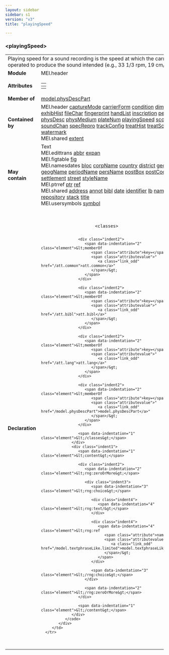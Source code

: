```yaml
---
layout: sidebar
sidebar: s1
version: "v3"
title: "playingSpeed"

---
```


<div class="elementSpec">
   <h3 id="playingSpeed">&lt;playingSpeed&gt;</h3>
   <table class="wovenodd">
      <tr>
         <td colspan="2" class="wovenodd-col2">Playing speed for a sound recording is the speed at which the carrier must be operated
            to produce the sound intended (e.g., 33 1/3 rpm, 19 cm/s, etc.).
         </td>
      </tr>
      <tr>
         <td class="wovenodd-col1">
            <strong>Module</strong>
         </td>
         <td class="wovenodd-col2">MEI.header</td>
      </tr>
      <tr>
         <td class="wovenodd-col1">
            <strong>Attributes</strong>
         </td>
         <td class="wovenodd-col2">
            <table class="table table-striped table-hover">
               <thead>
                  <tr>
                     <th></th>
                  </tr>
               </thead>
               <tbody>
                  <tr>
                     <td></td>
                  </tr>
               </tbody>
            </table>
         </td>
      </tr>
      <tr>
         <td class="wovenodd-col1">
            <strong>Member of</strong>
         </td>
         <td class="wovenodd-col2">
            <div class="parent">
               <a class="link_odd_classSpec" href="/{{ page.version }}/model-classes/model.physDescPart,html">model.physDescPart</a>
            </div>
         </td>
      </tr>
      <tr>
         <td class="wovenodd-col1">
            <strong>Contained by</strong>
         </td>
         <td class="wovenodd-col2">
            <div class="parent">
               <div class="specChildren">
                  <div class="specChild">
                     <span class="specChildModule">MEI.header</span>
                     <span class="specChildElements">
                        <a class="link_odd_elementSpec" href="/{{ page.version }}/elements/captureMode.html">captureMode</a> 
                        <a class="link_odd_elementSpec" href="/{{ page.version }}/elements/carrierForm.html">carrierForm</a> 
                        <a class="link_odd_elementSpec" href="/{{ page.version }}/elements/condition.html">condition</a> 
                        <a class="link_odd_elementSpec" href="/{{ page.version }}/elements/dimensions.html">dimensions</a> 
                        <a class="link_odd_elementSpec" href="/{{ page.version }}/elements/exhibHist.html">exhibHist</a> 
                        <a class="link_odd_elementSpec" href="/{{ page.version }}/elements/fileChar.html">fileChar</a> 
                        <a class="link_odd_elementSpec" href="/{{ page.version }}/elements/fingerprint.html">fingerprint</a> 
                        <a class="link_odd_elementSpec" href="/{{ page.version }}/elements/handList.html">handList</a> 
                        <a class="link_odd_elementSpec" href="/{{ page.version }}/elements/inscription.html">inscription</a> 
                        <a class="link_odd_elementSpec" href="/{{ page.version }}/elements/perfDuration.html">perfDuration</a> 
                        <a class="link_odd_elementSpec" href="/{{ page.version }}/elements/physDesc.html">physDesc</a> 
                        <a class="link_odd_elementSpec" href="/{{ page.version }}/elements/physMedium.html">physMedium</a> 
                        <a class="link_odd_elementSpec" href="/{{ page.version }}/elements/plateNum.html">plateNum</a> 
                        <a class="link_odd_elementSpec" href="/{{ page.version }}/elements/playingSpeed.html">playingSpeed</a> 
                        <a class="link_odd_elementSpec" href="/{{ page.version }}/elements/scoreFormat.html">scoreFormat</a> 
                        <a class="link_odd_elementSpec" href="/{{ page.version }}/elements/soundChan.html">soundChan</a> 
                        <a class="link_odd_elementSpec" href="/{{ page.version }}/elements/specRepro.html">specRepro</a> 
                        <a class="link_odd_elementSpec" href="/{{ page.version }}/elements/trackConfig.html">trackConfig</a> 
                        <a class="link_odd_elementSpec" href="/{{ page.version }}/elements/treatHist.html">treatHist</a> 
                        <a class="link_odd_elementSpec" href="/{{ page.version }}/elements/treatSched.html">treatSched</a> 
                        <a class="link_odd_elementSpec" href="/{{ page.version }}/elements/watermark.html">watermark</a>
                     </span>
                  </div>
                  <div class="specChild">
                     <span class="specChildModule">MEI.shared</span>
                     <span class="specChildElements">
                        <a class="link_odd_elementSpec" href="/{{ page.version }}/elements/extent.html">extent</a>
                     </span>
                  </div>
               </div>
            </div>
         </td>
      </tr>
      <tr>
         <td class="wovenodd-col1">
            <strong>May contain</strong>
         </td>
         <td class="wovenodd-col2">
            <div class="specChildren">
               <div class="specChild">
                  <span class="specChildModule">Text</span>
                  <span class="specChildElements"></span>
               </div>
               <div class="specChild">
                  <span class="specChildModule">MEI.edittrans</span>
                  <span class="specChildElements">
                     <a class="link_odd_elementSpec" href="/{{ page.version }}/elements/abbr.html">abbr</a> 
                     <a class="link_odd_elementSpec" href="/{{ page.version }}/elements/expan.html">expan</a>
                  </span>
               </div>
               <div class="specChild">
                  <span class="specChildModule">MEI.figtable</span>
                  <span class="specChildElements">
                     <a class="link_odd_elementSpec" href="/{{ page.version }}/elements/fig.html">fig</a>
                  </span>
               </div>
               <div class="specChild">
                  <span class="specChildModule">MEI.namesdates</span>
                  <span class="specChildElements">
                     <a class="link_odd_elementSpec" href="/{{ page.version }}/elements/bloc.html">bloc</a> 
                     <a class="link_odd_elementSpec" href="/{{ page.version }}/elements/corpName.html">corpName</a> 
                     <a class="link_odd_elementSpec" href="/{{ page.version }}/elements/country.html">country</a> 
                     <a class="link_odd_elementSpec" href="/{{ page.version }}/elements/district.html">district</a> 
                     <a class="link_odd_elementSpec" href="/{{ page.version }}/elements/geogFeat.html">geogFeat</a> 
                     <a class="link_odd_elementSpec" href="/{{ page.version }}/elements/geogName.html">geogName</a> 
                     <a class="link_odd_elementSpec" href="/{{ page.version }}/elements/periodName.html">periodName</a> 
                     <a class="link_odd_elementSpec" href="/{{ page.version }}/elements/persName.html">persName</a> 
                     <a class="link_odd_elementSpec" href="/{{ page.version }}/elements/postBox.html">postBox</a> 
                     <a class="link_odd_elementSpec" href="/{{ page.version }}/elements/postCode.html">postCode</a> 
                     <a class="link_odd_elementSpec" href="/{{ page.version }}/elements/region.html">region</a> 
                     <a class="link_odd_elementSpec" href="/{{ page.version }}/elements/settlement.html">settlement</a> 
                     <a class="link_odd_elementSpec" href="/{{ page.version }}/elements/street.html">street</a> 
                     <a class="link_odd_elementSpec" href="/{{ page.version }}/elements/styleName.html">styleName</a>
                  </span>
               </div>
               <div class="specChild">
                  <span class="specChildModule">MEI.ptrref</span>
                  <span class="specChildElements">
                     <a class="link_odd_elementSpec" href="/{{ page.version }}/elements/ptr.html">ptr</a> 
                     <a class="link_odd_elementSpec" href="/{{ page.version }}/elements/ref.html">ref</a>
                  </span>
               </div>
               <div class="specChild">
                  <span class="specChildModule">MEI.shared</span>
                  <span class="specChildElements">
                     <a class="link_odd_elementSpec" href="/{{ page.version }}/elements/address.html">address</a> 
                     <a class="link_odd_elementSpec" href="/{{ page.version }}/elements/annot.html">annot</a> 
                     <a class="link_odd_elementSpec" href="/{{ page.version }}/elements/bibl.html">bibl</a> 
                     <a class="link_odd_elementSpec" href="/{{ page.version }}/elements/date.html">date</a> 
                     <a class="link_odd_elementSpec" href="/{{ page.version }}/elements/identifier.html">identifier</a> 
                     <a class="link_odd_elementSpec" href="/{{ page.version }}/elements/lb.html">lb</a> 
                     <a class="link_odd_elementSpec" href="/{{ page.version }}/elements/name.html">name</a> 
                     <a class="link_odd_elementSpec" href="/{{ page.version }}/elements/num.html">num</a> 
                     <a class="link_odd_elementSpec" href="/{{ page.version }}/elements/rend.html">rend</a> 
                     <a class="link_odd_elementSpec" href="/{{ page.version }}/elements/repository.html">repository</a> 
                     <a class="link_odd_elementSpec" href="/{{ page.version }}/elements/stack.html">stack</a> 
                     <a class="link_odd_elementSpec" href="/{{ page.version }}/elements/title.html">title</a>
                  </span>
               </div>
               <div class="specChild">
                  <span class="specChildModule">MEI.usersymbols</span>
                  <span class="specChildElements">
                     <a class="link_odd_elementSpec" href="/{{ page.version }}/elements/symbol.html">symbol</a>
                  </span>
               </div>
            </div>
         </td>
      </tr>
      <tr>
         <td class="wovenodd-col1">
            <strong>Declaration</strong>
         </td>
         <td class="wovenodd-col2">
            <div class="code" xml:space="preserve" data-lang="ODD">
               <code>
                  <div class="indent1">
                     <span data-indentation="1" class="element">&lt;classes&gt;</span>
                     
                     <div class="indent2">
                        <span data-indentation="2" class="element">&lt;memberOf 
                           <span class="attribute">key=</span>
                           <span class="attributevalue">"
                              <a class="link_odd" href="/att.common">att.common</a>"
                           </span>/&gt;
                        </span>
                     </div>
                     
                     <div class="indent2">
                        <span data-indentation="2" class="element">&lt;memberOf 
                           <span class="attribute">key=</span>
                           <span class="attributevalue">"
                              <a class="link_odd" href="/att.bibl">att.bibl</a>"
                           </span>/&gt;
                        </span>
                     </div>
                     
                     <div class="indent2">
                        <span data-indentation="2" class="element">&lt;memberOf 
                           <span class="attribute">key=</span>
                           <span class="attributevalue">"
                              <a class="link_odd" href="/att.lang">att.lang</a>"
                           </span>/&gt;
                        </span>
                     </div>
                     
                     <div class="indent2">
                        <span data-indentation="2" class="element">&lt;memberOf 
                           <span class="attribute">key=</span>
                           <span class="attributevalue">"
                              <a class="link_odd" href="/model.physDescPart">model.physDescPart</a>"
                           </span>/&gt;
                        </span>
                     </div>
                     
                     <span data-indentation="1" class="element">&lt;/classes&gt;</span>
                  </div>
                  <div class="indent1">
                     <span data-indentation="1" class="element">&lt;content&gt;</span>
                     
                     <div class="indent2">
                        <span data-indentation="2" class="element">&lt;rng:zeroOrMore&gt;</span>
                        
                        <div class="indent3">
                           <span data-indentation="3" class="element">&lt;rng:choice&gt;</span>
                           
                           <div class="indent4">
                              <span data-indentation="4" class="element">&lt;rng:text/&gt;</span>
                           </div>
                           
                           <div class="indent4">
                              <span data-indentation="4" class="element">&lt;rng:ref 
                                 <span class="attribute">name=</span>
                                 <span class="attributevalue">"
                                    <a class="link_odd" href="/model.textphraseLike.limited">model.textphraseLike.limited</a>"
                                 </span>/&gt;
                              </span>
                           </div>
                           
                           <span data-indentation="3" class="element">&lt;/rng:choice&gt;</span>
                        </div>
                        
                        <span data-indentation="2" class="element">&lt;/rng:zeroOrMore&gt;</span>
                     </div>
                     
                     <span data-indentation="1" class="element">&lt;/content&gt;</span>
                  </div>
               </code>
            </div>
         </td>
      </tr>
   </table>
</div>